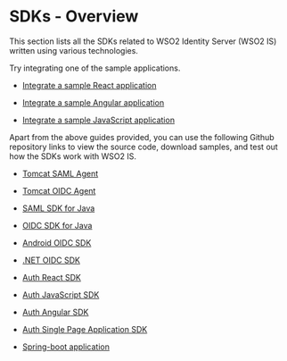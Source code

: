 # SDKs - Overview

This section lists all the SDKs related to WSO2 Identity Server (WSO2 IS) written using various technologies. 

Try integrating one of the sample applications.

- [Integrate a sample React application]({{base_path}}/sdks/start-integrating-apps/integrate-a-react-app)

- [Integrate a sample Angular application]({{base_path}}/sdks/start-integrating-apps/integrate-an-angular-app)

- [Integrate a sample JavaScript application]({{base_path}}/sdks/start-integrating-apps/integrate-a-js-app)


Apart from the above guides provided, you can use the following Github repository links to view the source code, download samples, and test out how the SDKs work with WSO2 IS.

- [Tomcat SAML Agent](https://github.com/asgardeo/asgardeo-tomcat-saml-agent)

- [Tomcat OIDC Agent](https://github.com/asgardeo/asgardeo-tomcat-oidc-agent)

- [SAML SDK for Java](https://github.com/asgardeo/asgardeo-java-saml-sdk)

- [OIDC SDK for Java](https://github.com/asgardeo/asgardeo-java-oidc-sdk)

- [Android OIDC SDK](https://github.com/asgardeo/asgardeo-android-oidc-sdk)

- [.NET OIDC SDK](https://github.com/asgardeo/asgardeo-dotnet-oidc-sdk)

<!-- - [React Native OIDC SDK](https://github.com/asgardeo/asgardeo-react-native-oidc-sdk) -->

- [Auth React SDK](https://github.com/asgardeo/asgardeo-auth-react-sdk)

- [Auth JavaScript SDK](https://github.com/asgardeo/asgardeo-auth-js-sdk)

- [Auth Angular SDK](https://github.com/asgardeo/asgardeo-auth-angular-sdk)

- [Auth Single Page Application SDK](https://github.com/asgardeo/asgardeo-auth-spa-sdk)

- [Spring-boot application](https://github.com/wso2-extensions/identity-samples-spring-boot)





